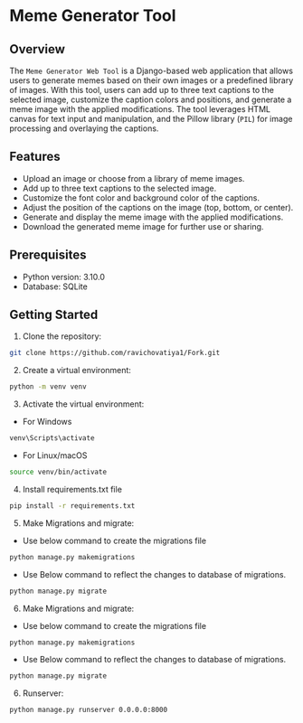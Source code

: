 # Meme Generator Tool

## Overview
The `Meme Generator Web Tool` is a Django-based web application that allows users to generate memes based on their own images or a predefined library of images. With this tool, users can add up to three text captions to the selected image, customize the caption colors and positions, and generate a meme image with the applied modifications. The tool leverages HTML canvas for text input and manipulation, and the Pillow library (`PIL`) for image processing and overlaying the captions.

## Features
- Upload an image or choose from a library of meme images.
- Add up to three text captions to the selected image.
- Customize the font color and background color of the captions.
- Adjust the position of the captions on the image (top, bottom, or center).
- Generate and display the meme image with the applied modifications.
- Download the generated meme image for further use or sharing.

## Prerequisites

- Python version: 3.10.0
- Database: SQLite

## Getting Started

1. Clone the repository:

```bash
git clone https://github.com/ravichovatiya1/Fork.git

```

2. Create a virtual environment:

```bash
python -m venv venv

```

3. Activate the virtual environment:

- For Windows

```bash
venv\Scripts\activate
```

- For Linux/macOS
```bash
source venv/bin/activate

```

4. Install requirements.txt file


```bash
pip install -r requirements.txt 
```


5. Make Migrations and migrate:

- Use below command to create the migrations file

```bash
python manage.py makemigrations
```

- Use Below command to reflect the changes to database of migrations.
```bash
python manage.py migrate

```


6. Make Migrations and migrate:

- Use below command to create the migrations file

```bash
python manage.py makemigrations
```

- Use Below command to reflect the changes to database of migrations.
```bash
python manage.py migrate

```

6. Runserver:

```bash
python manage.py runserver 0.0.0.0:8000
```














